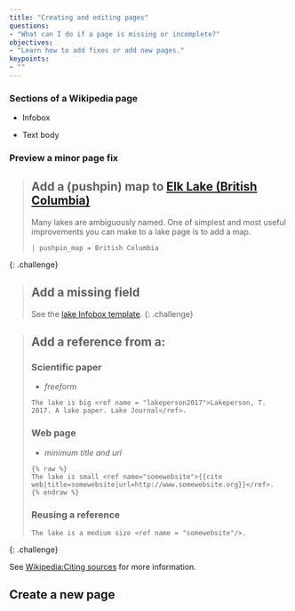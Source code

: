 ```yaml
---
title: "Creating and editing pages"
questions:
- "What can I do if a page is missing or incomplete?"
objectives:
- "Learn how to add fixes or add new pages."
keypoints:
- ""
---
```




### Sections of a Wikipedia page

* Infobox

* Text body

### Preview a minor page fix

> ## Add a (pushpin) map to [Elk Lake (British Columbia)](https://en.wikipedia.org/wiki/Elk_Lake_(British_Columbia))
> Many lakes are ambiguously named. One of simplest and most useful improvements you can make to a lake page is to add a map.
> ```
> | pushpin_map = British Columbia
> ```
{: .challenge}

> ## Add a missing field
> See the [lake Infobox template](https://en.wikipedia.org/wiki/Template:Infobox_body_of_water).
{: .challenge}

> ## Add a reference from a:
> ### Scientific paper
> 
> * _freeform_
> 
> ```
> The lake is big <ref name = "lakeperson2017">Lakeperson, T. 2017. A lake paper. Lake Journal</ref>.
> ```
> 
> ### Web page
> 
> * _minimum title and url_
> 
> ```
> {% raw %}
> The lake is small <ref name="somewebsite">{{cite web|title=somewebsite|url=http://www.somewebsite.org}}</ref>.
> {% endraw %}
> ```
> 
> ### Reusing a reference
> 
> ```
> The lake is a medium size <ref name = "somewebsite"/>.
> ```
{: .challenge}

See [Wikipedia:Citing sources](https://en.wikipedia.org/wiki/Wikipedia:Citing_sources) for more information.

## Create a new page
